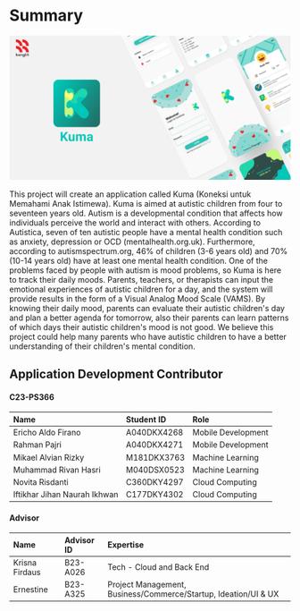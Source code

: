 # Summary
![App Screenshot](https://raw.githubusercontent.com/KUMA-Capstone/Kuma-App/image-assets/banner.png)

This project will create an application called Kuma (Koneksi untuk Memahami Anak Istimewa). Kuma is aimed at autistic children from four to seventeen years old. Autism is a developmental condition that affects how individuals perceive the world and interact with others. According to Autistica, seven of ten autistic people have a mental health condition such as anxiety, depression or OCD (mentalhealth.org.uk). Furthermore, according to autismspectrum.org, 46% of children (3-6 years old) and 70% (10-14 years old) have at least one mental health condition. One of the problems faced by people with autism is mood problems, so Kuma is here to track their daily moods. Parents, teachers, or therapists can input the emotional experiences of autistic children for a day, and the system will provide results in the form of a Visual Analog Mood Scale (VAMS). By knowing their daily mood, parents can evaluate their autistic children's day and plan a better agenda for tomorrow, also their parents can learn patterns of which days their autistic children's mood is not good. We believe this project could help many parents who have autistic children to have a better understanding of their children's mental condition.

## Application Development Contributor

#### C23-PS366

| Name | Student ID | Role |
| :--- | :--- | :--- |
| Ericho Aldo Firano | A040DKX4268 | Mobile Development |
| Rahman Pajri | A040DKX4271 | Mobile Development |
| Mikael Alvian Rizky | M181DKX3763 | Machine Learning |
| Muhammad Rivan Hasri | M040DSX0523 | Machine Learning |
| Novita Risdanti | C360DKY4297 | Cloud Computing |
| Iftikhar Jihan Naurah Ikhwan | C177DKY4302 | Cloud Computing |

#### Advisor

| Name | Advisor ID | Expertise |
| :--- | :--- | :--- |
| Krisna Firdaus | B23-A026 | Tech - Cloud and Back End |
| Ernestine | B23-A325 | Project Management, Business/Commerce/Startup, Ideation/UI & UX |

